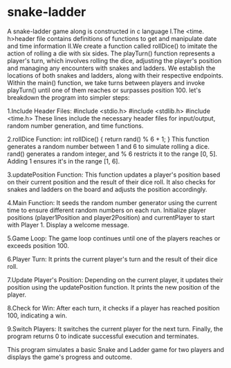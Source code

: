 # snake-ladder
 A snake-ladder game along  is constructed in c language
I.The <time. h>header file contains definitions of functions to get and manipulate date and time information
II.We create a function called rollDice() to imitate the action of rolling a die with six sides.
   The playTurn() function represents a player's turn, which involves rolling the dice, adjusting the player's position and managing any encounters with snakes and 
    ladders.
   We establish the locations of both snakes and ladders, along with their respective endpoints.
   Within the main() function, we take turns between players and invoke playTurn() until one of them reaches or surpasses position 100.
let's breakdown the program into simpler steps:

1.Include Header Files:
#include <stdio.h>
#include <stdlib.h>
#include <time.h>
These lines include the necessary header files for input/output, random number generation, and time functions.

2.rollDice Function:
int rollDice() {
    return rand() % 6 + 1;
}
This function generates a random number between 1 and 6 to simulate rolling a dice.
rand() generates a random integer, and % 6 restricts it to the range [0, 5]. Adding 1 ensures it's in the range [1, 6].

3.updatePosition Function:
This function updates a player's position based on their current position and the result of their dice roll.
It also checks for snakes and ladders on the board and adjusts the position accordingly.

4.Main Function:
It seeds the random number generator using the current time to ensure different random numbers on each run.
Initialize player positions (player1Position and player2Position) and currentPlayer to start with Player 1.
Display a welcome message.

5.Game Loop:
The game loop continues until one of the players reaches or exceeds position 100.

6.Player Turn:
It prints the current player's turn and the result of their dice roll.

7.Update Player's Position:
Depending on the current player, it updates their position using the updatePosition function.
It prints the new position of the player.

8.Check for Win:
After each turn, it checks if a player has reached position 100, indicating a win.

9.Switch Players:
It switches the current player for the next turn.
Finally, the program returns 0 to indicate successful execution and terminates.

This program simulates a basic Snake and Ladder game for two players and displays the game's progress and outcome. 
